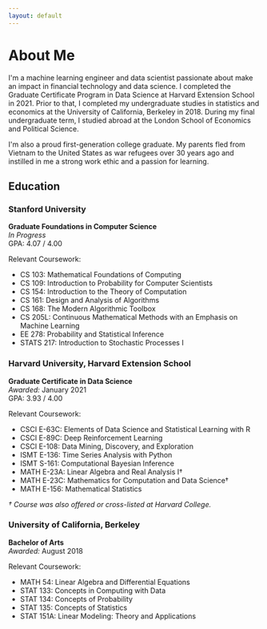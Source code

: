 ```yaml
---
layout: default
---
```



# About Me

I'm a machine learning engineer and data scientist passionate about make an impact in financial technology and data science. I completed the Graduate Certificate Program in Data Science at Harvard Extension School in 2021. Prior to that, I completed my undergraduate studies in statistics and economics at the University of California, Berkeley in 2018. During my final undergraduate term, I studied abroad at the London School of Economics and Political Science.

I'm also a proud first-generation college graduate. My parents fled from Vietnam to the United States as war refugees over 30 years ago and instilled in me a strong work ethic and a passion for learning.

## Education

### Stanford University  
**Graduate Foundations in Computer Science**  
*In Progress*  
GPA: 4.07 / 4.00

Relevant Coursework:
- CS 103: Mathematical Foundations of Computing
- CS 109: Introduction to Probability for Computer Scientists
- CS 154: Introduction to the Theory of Computation
- CS 161: Design and Analysis of Algorithms
- CS 168: The Modern Algorithmic Toolbox
- CS 205L: Continuous Mathematical Methods with an Emphasis on Machine Learning
- EE 278: Probability and Statistical Inference
- STATS 217: Introduction to Stochastic Processes I

### Harvard University, Harvard Extension School  
**Graduate Certificate in Data Science**  
*Awarded:* January 2021  
GPA: 3.93 / 4.00

Relevant Coursework:
- CSCI E-63C: Elements of Data Science and Statistical Learning with R
- CSCI E-89C: Deep Reinforcement Learning
- CSCI E-108: Data Mining, Discovery, and Exploration
- ISMT E-136: Time Series Analysis with Python
- ISMT S-161: Computational Bayesian Inference
- MATH E-23A: Linear Algebra and Real Analysis I†
- MATH E-23C: Mathematics for Computation and Data Science†
- MATH E-156: Mathematical Statistics

*† Course was also offered or cross-listed at Harvard College.*

### University of California, Berkeley  
**Bachelor of Arts**  
*Awarded:* August 2018  

Relevant Coursework:
- MATH 54: Linear Algebra and Differential Equations
- STAT 133: Concepts in Computing with Data
- STAT 134: Concepts of Probability
- STAT 135: Concepts of Statistics
- STAT 151A: Linear Modeling: Theory and Applications

